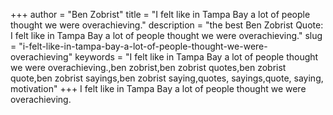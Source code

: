 +++
author = "Ben Zobrist"
title = "I felt like in Tampa Bay a lot of people thought we were overachieving."
description = "the best Ben Zobrist Quote: I felt like in Tampa Bay a lot of people thought we were overachieving."
slug = "i-felt-like-in-tampa-bay-a-lot-of-people-thought-we-were-overachieving"
keywords = "I felt like in Tampa Bay a lot of people thought we were overachieving.,ben zobrist,ben zobrist quotes,ben zobrist quote,ben zobrist sayings,ben zobrist saying,quotes, sayings,quote, saying, motivation"
+++
I felt like in Tampa Bay a lot of people thought we were overachieving.
